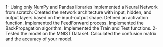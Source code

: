 1- Using only NumPy and Pandas libraries implemented a Neural Network from scratch:
Created the network architecture with input, hidden, and output layers based on the input-output shape.
Defined an activation function.
Implemented the FeedForward process.
Implemented the BackPropagation algorithm.
Implemented the Train and Test functions.
2-   Tested the model on the MNIST Dataset.
       Calculated the confusion matrix and the accuracy of your model.
